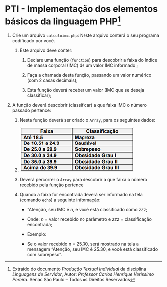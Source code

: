 # PTI - Implementação dos elementos básicos da linguagem PHP[^1]

1. Crie um arquivo `calculoimc.php`: Neste arquivo conterá o seu programa codificado por você. 
   1. Este arquivo deve conter:
      1. Declare uma função (`function`) para descobrir a faixa do índice de massa corporal (IMC) de um valor IMC informado ;

      2. Faça a chamada desta função, passando um valor numérico (com 2 casas decimais);

      3. Esta função deverá receber um valor (IMC que se deseja classificar);

2. A função deverá descobrir (classificar) a que faixa IMC o número passado pertence:
   1. Nesta função deverá ser criado o `Array`, para os seguintes dados:

   2. ![image-20220905160309906](https://raw.githubusercontent.com/eliasalbuquerque/senac-linguagens-de-servidor/main/pti-linguagens-de-servidor/image-20220905160309906.png)

   3. Deverá percorrer o `Array` para descobrir a que faixa o número recebido pela função pertence.

   4. Quando a faixa for encontrada deverá ser informado na tela (comando `echo`) a seguinte informação:

      - “Atenção, seu IMC é *n*, e você está classificado como *zzz*;

      - Onde: *n* = valor recebido no parâmetro e *zzz* = classificação encontrada;

      - Exemplo:

      - Se o valor recebido n = 25.30, será mostrado na tela a mensagem “Atenção, seu IMC é 25.30, e você está classificado com sobrepeso”.




[^1]: Extraído do documento *Produção Textual Individual* da disciplina *Linguagens de Servidor*, Autor: *Professor Carlos Henrique Veríssimo Pereira*. Senac São Paulo – Todos os Direitos Reservados

